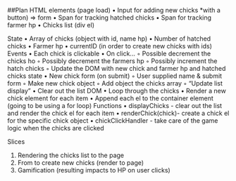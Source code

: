 ##Plan
HTML elements (page load)
• Input for adding new chicks \*with a button) => form
• Span for tracking hatched chicks
• Span for tracking farmer hp
• Chicks list (div el)

State
• Array of chicks (object with id, name hp)
• Number of hatched chicks
• Farmer hp
• currentID (in order to create new chicks with ids)
Events
• Each chick is clickable
• On click...
◦ Possible decrement the chicks ho
◦ Possibly decrement the farmers hp
◦ Possibly increment the hatch chicks
◦ Update the DOM with new chick and farmer hp and hatched chicks state
• New chick form (on submit)
◦ User supplied name & submit form
◦ Make new chick object
◦ Add object the chicks array
◦ “Update list display”
• Clear out the list DOM
• Loop through the chicks
• Render a new chick element for each item
• Append each el to the container element (going to be using a for loop)
Functions
• displayChicks - clear out the list and render the chick el for each item
• renderChick(chick)- create a chick el for the specific chick object
• chickClickHandler - take care of the game logic when the chicks are clicked

Slices

1. Rendering the chicks list to the page
2. From to create new chicks (render to page)
3. Gamification (resulting impacts to HP on user clicks)

